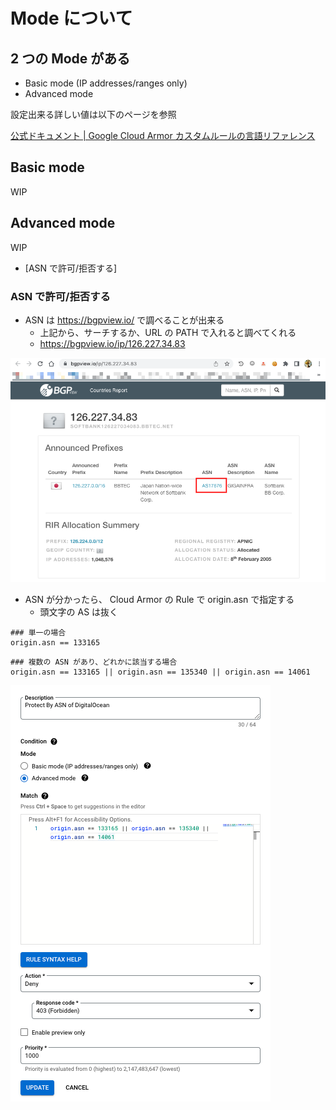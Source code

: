 # Mode について

## 2 つの Mode がある

+ Basic mode (IP addresses/ranges only)
+ Advanced mode

設定出来る詳しい値は以下のページを参照

[公式ドキュメント | Google Cloud Armor カスタムルールの言語リファレンス](https://cloud.google.com/armor/docs/rules-language-reference)

## Basic mode

WIP

## Advanced mode

WIP

+ [ASN で許可/拒否する]

### ASN で許可/拒否する

+ ASN は https://bgpview.io/ で調べることが出来る
  + 上記から、サーチするか、URL の PATH で入れると調べてくれる
  + https://bgpview.io/ip/126.227.34.83

![](./asn-01.png)

+ ASN が分かったら、 Cloud Armor の Rule で origin.asn で指定する
  + 頭文字の AS は抜く

```
### 単一の場合
origin.asn == 133165
```
```
### 複数の ASN があり、どれかに該当する場合
origin.asn == 133165 || origin.asn == 135340 || origin.asn == 14061
```

![](./asn-02.png)
